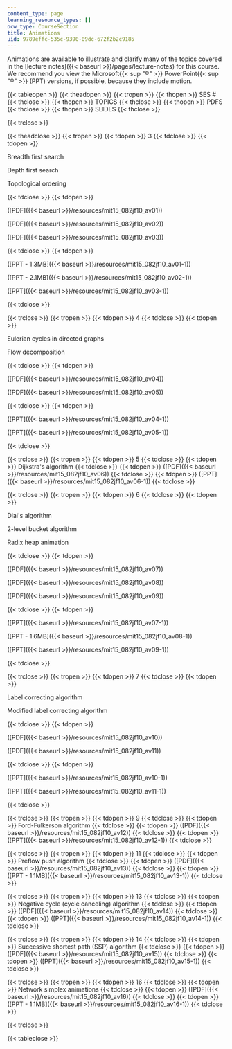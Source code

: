 ```yaml
---
content_type: page
learning_resource_types: []
ocw_type: CourseSection
title: Animations
uid: 9789effc-535c-9390-09dc-672f2b2c9185
---
```


Animations are available to illustrate and clarify many of the topics covered in the [lecture notes]({{< baseurl >}}/pages/lecture-notes) for this course. We recommend you view the Microsoft{{< sup "®" >}} PowerPoint{{< sup "®" >}} (PPT) versions, if possible, because they include motion.

{{< tableopen >}}
{{< theadopen >}}
{{< tropen >}}
{{< thopen >}}
SES #
{{< thclose >}}
{{< thopen >}}
TOPICS
{{< thclose >}}
{{< thopen >}}
PDFS
{{< thclose >}}
{{< thopen >}}
SLIDES
{{< thclose >}}

{{< trclose >}}

{{< theadclose >}}
{{< tropen >}}
{{< tdopen >}}
3
{{< tdclose >}}
{{< tdopen >}}


Breadth first search

Depth first search

Topological ordering


{{< tdclose >}}
{{< tdopen >}}


([PDF]({{< baseurl >}}/resources/mit15_082jf10_av01))

([PDF]({{< baseurl >}}/resources/mit15_082jf10_av02))

([PDF]({{< baseurl >}}/resources/mit15_082jf10_av03))


{{< tdclose >}}
{{< tdopen >}}


([PPT - 1.3MB]({{< baseurl >}}/resources/mit15_082jf10_av01-1))

([PPT - 2.1MB]({{< baseurl >}}/resources/mit15_082jf10_av02-1))

([PPT]({{< baseurl >}}/resources/mit15_082jf10_av03-1))


{{< tdclose >}}

{{< trclose >}}
{{< tropen >}}
{{< tdopen >}}
4
{{< tdclose >}}
{{< tdopen >}}


Eulerian cycles in directed graphs

Flow decomposition


{{< tdclose >}}
{{< tdopen >}}


([PDF]({{< baseurl >}}/resources/mit15_082jf10_av04))

([PDF]({{< baseurl >}}/resources/mit15_082jf10_av05))


{{< tdclose >}}
{{< tdopen >}}


([PPT]({{< baseurl >}}/resources/mit15_082jf10_av04-1))

([PPT]({{< baseurl >}}/resources/mit15_082jf10_av05-1))


{{< tdclose >}}

{{< trclose >}}
{{< tropen >}}
{{< tdopen >}}
5
{{< tdclose >}}
{{< tdopen >}}
Dijkstra's algorithm
{{< tdclose >}}
{{< tdopen >}}
([PDF]({{< baseurl >}}/resources/mit15_082jf10_av06))
{{< tdclose >}}
{{< tdopen >}}
([PPT]({{< baseurl >}}/resources/mit15_082jf10_av06-1))
{{< tdclose >}}

{{< trclose >}}
{{< tropen >}}
{{< tdopen >}}
6
{{< tdclose >}}
{{< tdopen >}}


Dial's algorithm

2-level bucket algorithm

Radix heap animation


{{< tdclose >}}
{{< tdopen >}}


([PDF]({{< baseurl >}}/resources/mit15_082jf10_av07))

([PDF]({{< baseurl >}}/resources/mit15_082jf10_av08))

([PDF]({{< baseurl >}}/resources/mit15_082jf10_av09))


{{< tdclose >}}
{{< tdopen >}}


([PPT]({{< baseurl >}}/resources/mit15_082jf10_av07-1))

([PPT - 1.6MB]({{< baseurl >}}/resources/mit15_082jf10_av08-1))

([PPT]({{< baseurl >}}/resources/mit15_082jf10_av09-1))


{{< tdclose >}}

{{< trclose >}}
{{< tropen >}}
{{< tdopen >}}
7
{{< tdclose >}}
{{< tdopen >}}


Label correcting algorithm

Modified label correcting algorithm


{{< tdclose >}}
{{< tdopen >}}


([PDF]({{< baseurl >}}/resources/mit15_082jf10_av10))

([PDF]({{< baseurl >}}/resources/mit15_082jf10_av11))


{{< tdclose >}}
{{< tdopen >}}


([PPT]({{< baseurl >}}/resources/mit15_082jf10_av10-1))

([PPT]({{< baseurl >}}/resources/mit15_082jf10_av11-1))


{{< tdclose >}}

{{< trclose >}}
{{< tropen >}}
{{< tdopen >}}
9
{{< tdclose >}}
{{< tdopen >}}
Ford-Fulkerson algorithm
{{< tdclose >}}
{{< tdopen >}}
([PDF]({{< baseurl >}}/resources/mit15_082jf10_av12))
{{< tdclose >}}
{{< tdopen >}}
([PPT]({{< baseurl >}}/resources/mit15_082jf10_av12-1))
{{< tdclose >}}

{{< trclose >}}
{{< tropen >}}
{{< tdopen >}}
11
{{< tdclose >}}
{{< tdopen >}}
Preflow push algorithm
{{< tdclose >}}
{{< tdopen >}}
([PDF]({{< baseurl >}}/resources/mit15_082jf10_av13))
{{< tdclose >}}
{{< tdopen >}}
([PPT - 1.1MB]({{< baseurl >}}/resources/mit15_082jf10_av13-1))
{{< tdclose >}}

{{< trclose >}}
{{< tropen >}}
{{< tdopen >}}
13
{{< tdclose >}}
{{< tdopen >}}
Negative cycle (cycle canceling) algorithm
{{< tdclose >}}
{{< tdopen >}}
([PDF]({{< baseurl >}}/resources/mit15_082jf10_av14))
{{< tdclose >}}
{{< tdopen >}}
([PPT]({{< baseurl >}}/resources/mit15_082jf10_av14-1))
{{< tdclose >}}

{{< trclose >}}
{{< tropen >}}
{{< tdopen >}}
14
{{< tdclose >}}
{{< tdopen >}}
Successive shortest path (SSP) algorithm
{{< tdclose >}}
{{< tdopen >}}
([PDF]({{< baseurl >}}/resources/mit15_082jf10_av15))
{{< tdclose >}}
{{< tdopen >}}
([PPT]({{< baseurl >}}/resources/mit15_082jf10_av15-1))
{{< tdclose >}}

{{< trclose >}}
{{< tropen >}}
{{< tdopen >}}
16
{{< tdclose >}}
{{< tdopen >}}
Network simplex animations
{{< tdclose >}}
{{< tdopen >}}
([PDF]({{< baseurl >}}/resources/mit15_082jf10_av16))
{{< tdclose >}}
{{< tdopen >}}
([PPT - 1.1MB]({{< baseurl >}}/resources/mit15_082jf10_av16-1))
{{< tdclose >}}

{{< trclose >}}

{{< tableclose >}}